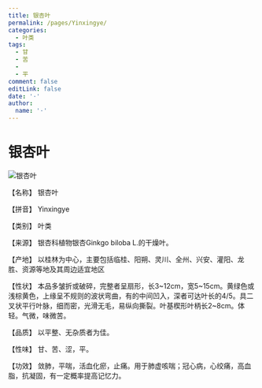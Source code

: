 ```yaml
---
title: 银杏叶
permalink: /pages/Yinxingye/
categories: 
  - 叶类
tags: 
  - 甘
  - 苦
  - 
  - 平
comment: false
editLink: false
date: '·'
author: 
  name: '·'
---
```

# 银杏叶

![银杏叶](https://sys01.lib.hkbu.edu.hk/cmed/mmid/images/B00330.jpg)

<!-- more -->

【名称】	银杏叶	

【拼音】	Yinxingye

【类别】	叶类

【来源】	银杏科植物银杏Ginkgo biloba L.的干燥叶。

【产地】	以桂林为中心，主要包括临桂、阳朔、灵川、全州、兴安、灌阳、龙胜、资源等地及其周边适宜地区

【性状】	本品多皱折或破碎，完整者呈扇形，长3~12cm，宽5~15cm。黄绿色或浅棕黄色，上缘呈不规则的波状弯曲，有的中间凹入，深者可达叶长的4/5。具二叉状平行叶脉，细而密，光滑无毛，易纵向撕裂。叶基楔形叶柄长2~8cm。体轻。气微，味微苦。

【品质】	以平整、无杂质者为佳。

【性味】	甘、苦、涩，平。

【功效】	敛肺，平喘，活血化瘀，止痛。用于肺虚咳喘；冠心病，心绞痛，高血脂，抗凝固，有一定概率提高记忆力。
